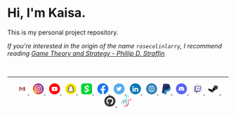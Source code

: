 # Hi, I'm Kaisa. 

This is my personal project repository.

_If you're interested in the origin of the name `rosecolinlarry`, I recommend reading [Game Theory and Strategy - Phillip D. Straffin](./Assets/Game%20Theory%20and%20Strategy%20-%20Phillip%20D.%20Straffin.pdf)_

<br>
<hr>
<div align="center">
&nbsp;  <a title="Email"      href="mailto:kcrawfordtaylor@gmail.com">                          	<img src="./Assets/Logos/Gmail.svg" alt="gmail-logo" width="25"/>          	</a> 
&nbsp;  <a title="Instagram"  href="https://www.instagram.com/kaisacrawfordtaylor/">            	<img src="./Assets/Logos/Instagram.svg" alt="instagram-logo" width="25"/>  	</a> 
&nbsp;  <a title="Youtube"    href="https://www.youtube.com/channel/UCcJqZZtOkG_XuvHyelXnDeQ">  	<img src="./Assets/Logos/Youtube.svg" alt="youtube-logo" width="25"/>      	</a> 
&nbsp;  <a title="Snapchat"   href="https://www.snapchat.com/add/kcrawfordtaylor">              	<img src="./Assets/Logos/Snapchat.svg" alt="snapchat-logo" width="25"/>    	</a> 
&nbsp;  <a title="Cash App"   href="https://cash.app/$kcrawfordtaylor">                         	<img src="./Assets/Logos/CashApp.svg" alt="cashapp-logo" width="25"/>      	</a>
&nbsp;  <a title="Facebook"   href="https://www.facebook.com/kaisa.crawfordtaylor.35">          	<img src="./Assets/Logos/Facebook.svg" alt="facebook-logo" width="25"/>    	</a>
&nbsp;  <a title="Twitter"    href="https://twitter.com/kaisacat">                              	<img src="./Assets/Logos/Twitter.svg" alt="twitter-logo" width="25"/>      	</a> 
&nbsp;  <a title="LinkedIn"   href="https://www.linkedin.com/in/kaisact">                       	<img src="./Assets/Logos/LinkedIN.svg" alt="linkedin-logo" width="25"/>    	</a>
&nbsp;  <a title="Website"    href="https://kcrawfordtaylor.wixsite.com/kaisa">                 	<img src="./Assets/Logos/WWW.svg" alt="firefox-logo" width="25"/>          	</a>
&nbsp;  <a title="Paypal"     href="paypal.me/kaisact">                                         	<img src="./Assets/Logos/Paypal.svg" alt="paypal-logo" width="20"/>        	</a>
&nbsp;  <a title="Discord"    href="https://discordapp.com/users/689239942236209371">           	<img src="./Assets/Logos/Discord.svg" alt="discord-logo" width="25"/>      	</a> 
&nbsp;  <a title="Twitch"     href="https://www.twitch.tv/kaisacat">                            	<img src="./Assets/Logos/Twitch.svg" alt="twitch-logo" width="25"/>        	</a>
&nbsp;  <a title="Steam"      href="https://steamcommunity.com/id/kaisacat/">                   	<img src="./Assets/Logos/Steam.svg" alt="steam-logo" width="25"/>          	</a> 
&nbsp;  <a title="GitHub"     href="https://github.com/rosecolinlarry">                         	<img src="./Assets/Logos/Github.svg" alt="github-logo" width="25"/>        	</a> 
&nbsp;  <a title="TikTok"     href="https://www.tiktok.com/@kaisacat">                          	<img src="./Assets/Logos/TikTok.svg" alt="tiktok-logo" width="25"/>        	</a> 
</div>